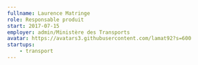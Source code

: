 ```yaml
---
fullname: Laurence Matringe
role: Responsable produit
start: 2017-07-15
employer: admin/Ministère des Transports
avatar: https://avatars3.githubusercontent.com/lamat92?s=600
startups:
    - transport
---
```

